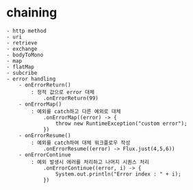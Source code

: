 

# chaining
    - http method
    - uri
    - retrieve
    - exchange
    - bodyToMono
    - map
    - flatMap
    - subcribe
    - error handling
        - onErrorReturn()
            : 정적 값으로 error 대체
                .onErrorReturn(99)
        - onErrorMap()
            : 예외를 catch하고 다른 예외로 대체
                .onErrorMap((error) -> {
                    throw new RuntimeException("custom error");
                })
        - onErrorResume()
            : 예외를 catch하여 대체 워크플로우 작성
                .onErrorResume((error) -> Flux.just(4,5,6))
        - onErrorContinue
            : 예외 발생시 에러를 처리하고 나머지 시퀀스 처리
                .onErrorContinue((error, i) -> {
                    System.out.println("Error index : " + i);
                })